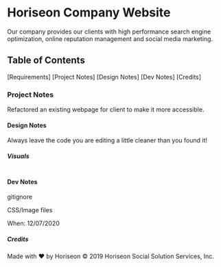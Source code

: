 # Horiseon Company Website
Our company provides our clients with high performance search engine optimization, online reputation management and social media marketing. 

## Table of Contents
[Requirements]
[Project Notes]
[Design Notes]
[Dev Notes]
[Credits]

### Project Notes
Refactored an existing webpage for client to make it more accessible. 

#### Design Notes
Always leave the code you are editing a little cleaner than you found it!

##### Visuals
<img src=""/>

#### Dev Notes

gitignore

CSS/Image files

When: 12/07/2020

##### Credits
Made with ❤️️ by Horiseon © 2019 Horiseon Social Solution Services, Inc.
